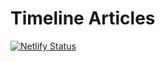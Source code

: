 # Timeline Articles

[![Netlify Status](https://api.netlify.com/api/v1/badges/05004793-c56c-4d24-b04a-42be8914b15a/deploy-status)](https://app.netlify.com/sites/hungry-saha-d6a4db/deploys)
